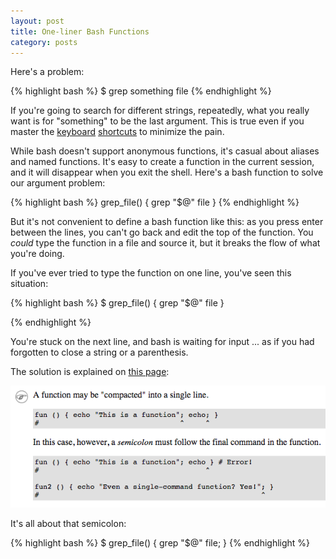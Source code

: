 ```yaml
---
layout: post
title: One-liner Bash Functions
category: posts
---
```


Here's a problem:

{% highlight bash %}
$ grep something file
{% endhighlight %}

If you're going to search for different strings, repeatedly, what you really
want is for "something" to be the last argument. This is true even if you
master the
[keyboard](https://www.howtogeek.com/howto/ubuntu/keyboard-shortcuts-for-bash-command-shell-for-ubuntu-debian-suse-redhat-linux-etc/)
[shortcuts](https://www.bigsmoke.us/readline/shortcuts) to minimize the pain.

While bash doesn't support anonymous functions, it's casual about aliases and
named functions. It's easy to create a function in the current session, and it
will disappear when you exit the shell. Here's a bash function to solve our
argument problem:

{% highlight bash %}
grep_file() {
  grep "$@" file
}
{% endhighlight %}

But it's not convenient to define a bash function like this: as you press enter
between the lines, you can't go back and edit the top of the function.
You _could_ type the function in a file and source it, but it breaks
the flow of what you're doing.

If you've ever tried to type the function on one line, you've seen this situation:

{% highlight bash %}
$ grep_file() { grep "$@" file }
>
{% endhighlight %}

You're stuck on the next line, and bash is waiting for input ... as if you had
forgotten to close a string or a parenthesis.

The solution is explained on [this page](https://tldp.org/LDP/abs/html/functions.html):

[![one line bash function](/assets/one-liner-bash-functions/semicolon.png)](https://tldp.org/LDP/abs/html/functions.html)

It's all about that semicolon:

{% highlight bash %}
$ grep_file() { grep "$@" file; }
{% endhighlight %}

